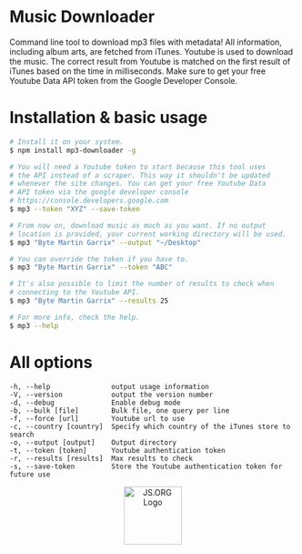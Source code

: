 
<h1>Music Downloader</h1>

Command line tool to download mp3 files with metadata! All information, including album arts, are fetched from iTunes. Youtube is used to download the music. The correct result from Youtube is matched on the first result of iTunes based on the time in milliseconds. Make sure to get your free Youtube Data API token from the Google Developer Console.

# Installation & basic usage
```sh
# Install it on your system.
$ npm install mp3-downloader -g

# You will need a Youtube token to start because this tool uses
# the API instead of a scraper. This way it shouldn't be updated
# whenever the site changes. You can get your free Youtube Data
# API token via the google developer console
# https://console.developers.google.com
$ mp3 --token "XYZ" --save-token

# From now on, download music as much as you want. If no output
# location is provided, your current working directory will be used.
$ mp3 "Byte Martin Garrix" --output "~/Desktop"

# You can override the token if you have to.
$ mp3 "Byte Martin Garrix" --token "ABC"

# It's also possible to limit the number of results to check when
# connecting to the Youtube API.
$ mp3 "Byte Martin Garrix" --results 25

# For more info, check the help.
$ mp3 --help
```

# All options
    -h, --help               output usage information
    -V, --version            output the version number
    -d, --debug              Enable debug mode
    -b, --bulk [file]        Bulk file, one query per line
    -f, --force [url]        Youtube url to use
    -c, --country [country]  Specify which country of the iTunes store to search
    -o, --output [output]    Output directory
    -t, --token [token]      Youtube authentication token
    -r, --results [results]  Max results to check
    -s, --save-token         Store the Youtube authentication token for future use


<p align="center">
  <a href="https://js.org" target="_blank" title="JS.ORG | JavaScript Community">
  <img src="https://logo.js.org/dark_horz.png" width="102" alt="JS.ORG Logo"/></a>
</p>
